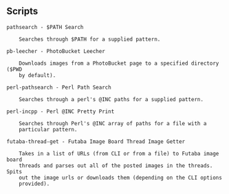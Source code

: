 Scripts
-------

    pathsearch - $PATH Search

        Searches through $PATH for a supplied pattern.

    pb-leecher - PhotoBucket Leecher

        Downloads images from a PhotoBucket page to a specified directory ($PWD
        by default).

    perl-pathsearch - Perl Path Search

        Searches through a perl's @INC paths for a supplied pattern.

    perl-incpp - Perl @INC Pretty Print

        Searches through Perl's @INC array of paths for a file with a
        particular pattern.
    
    futaba-thread-get - Futaba Image Board Thread Image Getter

        Takes in a list of URLs (from CLI or from a file) to Futaba image board
        threads and parses out all of the posted images in the threads. Spits
        out the image urls or downloads them (depending on the CLI options
        provided).
